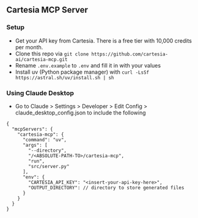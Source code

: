 ## Cartesia MCP Server

### Setup

- Get your API key from Cartesia. There is a free tier with 10,000 credits per month.
- Clone this repo via `git clone https://github.com/cartesia-ai/cartesia-mcp.git`
- Rename `.env.example` to `.env` and fill it in with your values
- Install uv (Python package manager) with `curl -LsSf https://astral.sh/uv/install.sh | sh`

### Using Claude Desktop 

- Go to Claude > Settings > Developer > Edit Config > claude_desktop_config.json to include the following

```
{
  "mcpServers": {
    "cartesia-mcp": {
      "command": "uv",
      "args": [
        "--directory",
        "/<ABSOLUTE-PATH-TO>/cartesia-mcp",
        "run",
        "src/server.py"
      ],
      "env": {
        "CARTESIA_API_KEY": "<insert-your-api-key-here>",
        "OUTPUT_DIRECTORY": // directory to store generated files
      }
    }
  }
}
```